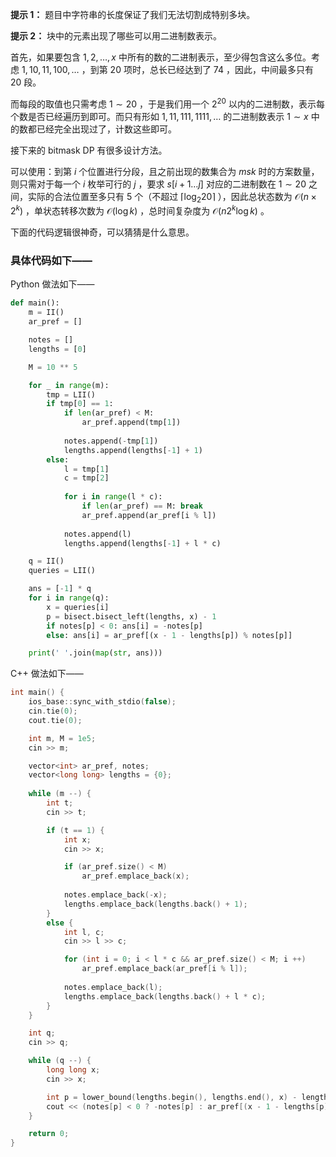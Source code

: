 **提示 1：** 题目中字符串的长度保证了我们无法切割成特别多块。

**提示 2：** 块中的元素出现了哪些可以用二进制数表示。

首先，如果要包含 $1,2,\dots,x$ 中所有的数的二进制表示，至少得包含这么多位。考虑 $1,10,11,100,\dots$ ，到第 $20$ 项时，总长已经达到了 $74$ ，因此，中间最多只有 $20$ 段。

而每段的取值也只需考虑 $1\sim 20$ ，于是我们用一个 $2^20$ 以内的二进制数，表示每个数是否已经遍历到即可。而只有形如 $1,11,111,1111,\dots$ 的二进制数表示 $1\sim x$ 中的数都已经完全出现过了，计数这些即可。

接下来的 bitmask DP 有很多设计方法。

可以使用：到第 $i$ 个位置进行分段，且之前出现的数集合为 $msk$ 时的方案数量，则只需对于每一个 $i$ 枚举可行的 $j$ ，要求 $s[i+1\dots j]$ 对应的二进制数在 $1\sim 20$ 之间，实际的合法位置至多只有 $5$ 个（不超过 $\lceil\log_2 20\rceil$ ），因此总状态数为 $\mathcal{O}(n\times 2^k)$ ，单状态转移次数为 $\mathcal{O}(\log k)$ ，总时间复杂度为 $\mathcal{O}(n2^k\log k)$ 。

下面的代码逻辑很神奇，可以猜猜是什么意思。

### 具体代码如下——

Python 做法如下——

```Python []
def main():
    m = II()
    ar_pref = []

    notes = []
    lengths = [0]

    M = 10 ** 5

    for _ in range(m):
        tmp = LII()
        if tmp[0] == 1:
            if len(ar_pref) < M:
                ar_pref.append(tmp[1])
            
            notes.append(-tmp[1])
            lengths.append(lengths[-1] + 1)
        else:
            l = tmp[1]
            c = tmp[2]
            
            for i in range(l * c):
                if len(ar_pref) == M: break
                ar_pref.append(ar_pref[i % l])
            
            notes.append(l)
            lengths.append(lengths[-1] + l * c)

    q = II()
    queries = LII()

    ans = [-1] * q
    for i in range(q):
        x = queries[i] 
        p = bisect.bisect_left(lengths, x) - 1
        if notes[p] < 0: ans[i] = -notes[p]
        else: ans[i] = ar_pref[(x - 1 - lengths[p]) % notes[p]]

    print(' '.join(map(str, ans)))
```

C++ 做法如下——

```cpp []
int main() {
    ios_base::sync_with_stdio(false);
    cin.tie(0);
    cout.tie(0);

    int m, M = 1e5;
    cin >> m;

    vector<int> ar_pref, notes;
    vector<long long> lengths = {0};
    
    while (m --) {
        int t;
        cin >> t;

        if (t == 1) {
            int x;
            cin >> x;

            if (ar_pref.size() < M)
                ar_pref.emplace_back(x);
            
            notes.emplace_back(-x);
            lengths.emplace_back(lengths.back() + 1);
        }
        else {
            int l, c;
            cin >> l >> c;

            for (int i = 0; i < l * c && ar_pref.size() < M; i ++)
                ar_pref.emplace_back(ar_pref[i % l]);
            
            notes.emplace_back(l);
            lengths.emplace_back(lengths.back() + l * c);
        }
    }

    int q;
    cin >> q;

    while (q --) {
        long long x;
        cin >> x;

        int p = lower_bound(lengths.begin(), lengths.end(), x) - lengths.begin() - 1;
        cout << (notes[p] < 0 ? -notes[p] : ar_pref[(x - 1 - lengths[p]) % notes[p]]) << ' ';
    }

    return 0;
}
```
